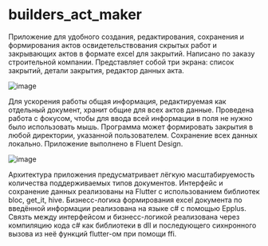 # builders_act_maker

Приложение для удобного создания, редактирования, сохранения и формирования актов освидетельствования скрытых работ и закрывающих актов в формате excel для закрытий. Написано по заказу строительной компании. Представляет собой три экрана: список закрытий, детали закрытия, редактор данных акта.

![image](https://github.com/NullExp-Team/builders_act_maker/assets/84345515/44bcdc9b-568e-4bd1-a694-048c3f31c7b6)


Для ускорения работы общая информация, редактируемая как отдельный документ, хранит общие для всех актов данные. Проведена работа с фокусом, чтобы для ввода всей информации в поля не нужно было использовать мышь. Программа может формировать закрытия в любой директории, указанной пользователем. Сохранение всех данных локально. Приложение выполнено в Fluent Design.

![image](https://github.com/NullExp-Team/builders_act_maker/assets/84345515/fe0e1fa7-7fef-4c7e-9f0a-642ced9f5865)

Архитектура приложения предусматривает лёгкую масштабируемость количества поддерживаемых типов документов.
Интерфейс и сохранение данных реализованы на Flutter с использованием библиотек bloc, get_it, hive. Бизнесс-логика формирования excel документа по введённой информации реализована на языке c# с помощью Epplus. Связть между интерфейсом и бизнесс-логикой реализована через компиляцию кода c# как библиотеки в dll и последующего сихнронного вызова из неё функций flutter-ом при помощи ffi.

